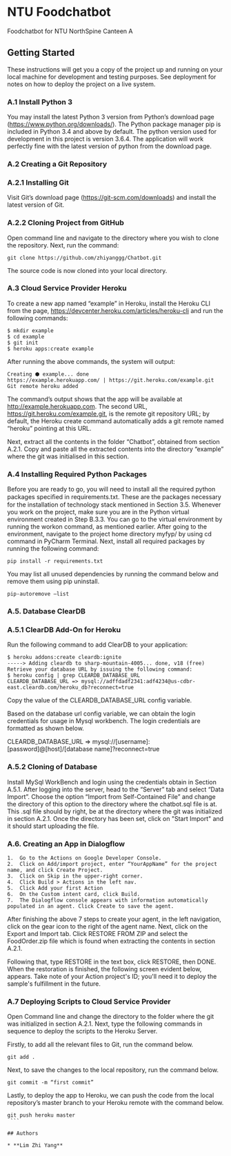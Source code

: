 # NTU Foodchatbot

Foodchatbot for NTU NorthSpine Canteen A

## Getting Started

These instructions will get you a copy of the project up and running on your local machine for development and testing purposes. See deployment for notes on how to deploy the project on a live system. 

### A.1 Install Python 3 
You may install the latest Python 3 version from Python’s download page (https://www.python.org/downloads/). The Python package manager pip is included in Python 3.4 and above by default. The python version used for development in this project is version 3.6.4. The application will work perfectly fine with the latest version of python from the download page.

### A.2 Creating a Git Repository

### A.2.1 Installing Git 
Visit Git’s download page (https://git-scm.com/downloads) and install the latest version of Git.

### A.2.2 Cloning Project from GitHub 
Open command line and navigate to the directory where you wish to clone the repository. Next, run the command:
```
git clone https://github.com/zhiyanggg/Chatbot.git  
```
The source code is now cloned into your local directory. 

### A.3 Cloud Service Provider Heroku
To create a new app named “example” in Heroku, install the Heroku CLI from the page, https://devcenter.heroku.com/articles/heroku-cli and run the following commands:
```
$ mkdir example
$ cd example
$ git init
$ heroku apps:create example
```

After running the above commands, the system will output:
```
Creating ⬢ example... done
https://example.herokuapp.com/ | https://git.heroku.com/example.git
Git remote heroku added
```

The command’s output shows that the app will be available at http://example.herokuapp.com. The second URL, https://git.heroku.com/example.git, is the remote git repository URL; by default, the Heroku create command automatically adds a git remote named “heroku” pointing at this URL.

Next, extract all the contents in the folder “Chatbot”, obtained from section A.2.1. Copy and paste all the extracted contents into the directory “example” where the git was initialised in this section.

### A.4 Installing Required Python Packages 
Before you are ready to go, you will need to install all the required python packages speciﬁed in requirements.txt. These are the packages necessary for the installation of technology stack mentioned in Section 3.5. Whenever you work on the project, make sure you are in the Python virtual environment created in Step B.3.3. You can go to the virtual environment by running the workon command, as mentioned earlier. After going to the environment, navigate to the project home directory myfyp/ by using cd command in PyCharm Terminal. Next, install all required packages by running the following command:

```
pip install -r requirements.txt
```

You may list all unused dependencies by running the command below and remove them using pip uninstall.
```
pip-autoremove –list
```

### A.5. Database ClearDB 

### A.5.1 ClearDB Add-On for Heroku
Run the following command to add ClearDB to your application:

```
$ heroku addons:create cleardb:ignite
-----> Adding cleardb to sharp-mountain-4005... done, v18 (free)
Retrieve your database URL by issuing the following command:
$ heroku config | grep CLEARDB_DATABASE_URL
CLEARDB_DATABASE_URL => mysql://adffdadf2341:adf4234@us-cdbr-east.cleardb.com/heroku_db?reconnect=true
```

Copy the value of the CLEARDB_DATABASE_URL config variable.

Based on the database url config variable, we can obtain the login credentials for usage in Mysql workbench. The login credentials are formatted as shown below.

CLEARDB_DATABASE_URL => mysql://[username]:[password]@[host]/[database name]?reconnect=true

### A.5.2 Cloning of Database
Install MySql WorkBench and login using the credentials obtain in Section A.5.1. 
After logging into the server, head to the “Server” tab and select “Data Import”. Choose the option “Import from Self-Contained File” and change the directory of this option to the directory where the chatbot.sql file is at. This .sql file should by right, be at the directory where the git was initialized in section A.2.1. Once the directory has been set, click on "Start Import" and it should start uploading the file.

### A.6. Creating an App in Dialogflow
```
1.	Go to the Actions on Google Developer Console.
2.	Click on Add/import project, enter “YourAppName” for the project name, and click Create Project.
3.	Click on Skip in the upper-right corner.
4.	Click Build > Actions in the left nav.
5.	Click Add your first Action
6.	On the Custom intent card, click Build.
7.	The Dialogflow console appears with information automatically populated in an agent. Click Create to save the agent.
```

After finishing the above 7 steps to create your agent, in the left navigation, click on the gear icon to the right of the agent name. Next, click on the Export and Import tab. Click RESTORE FROM ZIP and select the FoodOrder.zip file which is found when extracting the contents in section A.2.1.

Following that, type RESTORE in the text box, click RESTORE, then DONE. When the restoration is finished, the following screen evident below, appears. Take note of your Action project's ID; you'll need it to deploy the sample's fulfillment in the future.
 

### A.7 Deploying Scripts to Cloud Service Provider
Open Command line and change the directory to the folder where the git was initialized in section A.2.1. Next, type the following commands in sequence to deploy the scripts to the Heroku Server. 

Firstly, to add all the relevant files to Git, run the command below. 
```
git add .
```

Next, to save the changes to the local repository, run the command below.
```
git commit -m “first commit”
```

Lastly, to deploy the app to Heroku, we can push the code from the local repository’s master branch to your Heroku remote with the command below.
```
git push heroku master
 ```

## Authors

* **Lim Zhi Yang** 

